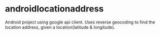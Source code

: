 # androidlocationaddress

Android project using google api client.
Uses reverse geocoding to find the location address, given a location(latitude & longitude).
